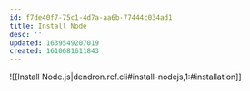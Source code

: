 ```yaml
---
id: f7de40f7-75c1-4d7a-aa6b-77444c034ad1
title: Install Node
desc: ''
updated: 1639549207019
created: 1610681611843
---
```


![[Install Node.js|dendron.ref.cli#install-nodejs,1:#installation]]
